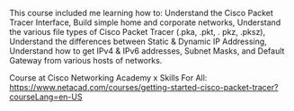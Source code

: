 This course included me learning how to: 
  Understand the Cisco Packet Tracer Interface,
  Build simple home and corporate networks,
  Understand the various file types of Cisco Packet Tracer (.pka, .pkt, . pkz, .pksz),
  Understand the differences between Static & Dynamic IP Addressing,
  Understand how to get IPv4 & IPv6 addresses, Subnet Masks, and Default Gateway from various hosts of networks.


  Course at Cisco Networking Academy x Skills For All:
https://www.netacad.com/courses/getting-started-cisco-packet-tracer?courseLang=en-US
